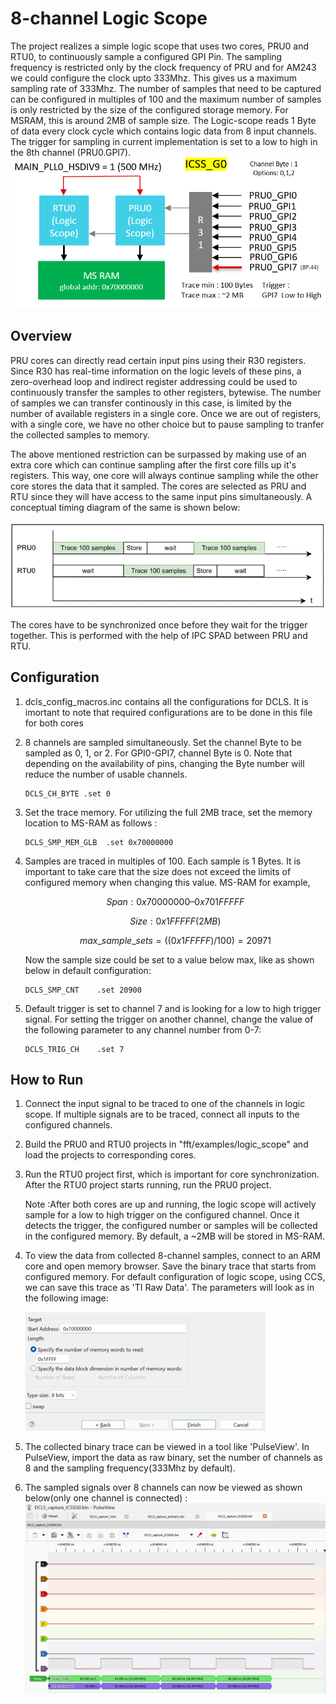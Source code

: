 # 8-channel Logic Scope

The project realizes a simple logic scope that uses two cores, PRU0 and RTU0, to continuously sample a configured GPI Pin. The sampling frequency is restricted only by the clock frequency of PRU and for AM243 we could configure the clock upto 333Mhz. This gives us a maximum sampling rate of 333Mhz. The number of samples that need to be captured can be configured in multiples of 100 and the maximum number of samples is only restricted by the size of the configured storage memory. For MSRAM, this is around 2MB of sample size. The Logic-scope reads 1 Byte of data every clock cycle which contains logic data from 8 input channels.  The trigger for sampling in current implementation is set to a low to high in the 8th channel (PRU0.GPI7).
![alt text](images/dcls_overview.png)

## Overview

PRU cores can directly read certain input pins using their R30 registers. Since R30 has real-time information on the logic levels of these pins, a zero-overhead loop and indirect register addressing could be used to continuously transfer the samples to other registers, bytewise. The number of samples we can transfer continously in this case, is limited by the number of available registers in a single core. Once we are out of registers, with a single core, we have no other choice but to pause sampling to tranfer the collected samples to memory. 

The above mentioned restriction can be surpassed by making use of an extra core which can continue sampling after the first core fills up it's registers. This way, one core will always continue sampling while the other core stores the data that it sampled. The cores are selected as PRU and RTU since they will have access to the same input pins simultaneously. A conceptual timing diagram of the same is shown below:

![alt text](images/dcls_timing.png)

The cores have to be synchronized once before they wait for the trigger together. This is performed with the help of IPC SPAD between PRU and RTU. 

## Configuration

1. dcls_config_macros.inc contains all the configurations for DCLS. It is imortant to note that required configurations are to be done in this file for both cores

2. 8 channels are sampled simultaneously. Set the channel Byte to be sampled as 0, 1, or 2. For GPI0-GPI7, channel Byte is 0. Note that depending on the availability of pins, changing the Byte number will reduce the number of usable channels. 
    ```
    DCLS_CH_BYTE .set 0  
    ```
3. Set the trace memory. For utilizing the full 2MB trace, set the memory location to MS-RAM as follows :
    ```
    DCLS_SMP_MEM_GLB  .set 0x70000000
    ```
4. Samples are traced in multiples of 100. Each sample is 1 Bytes. It is important to take care that the size does not exceed the limits of configured memory when changing this value. MS-RAM for example, 

    ```math
    Span : 0x70000000 – 0x701FFFFF
    ```
    ```math
    Size : 0x1FFFFF (2MB)
    ```
    ```math
    max\_sample\_sets = ((0x1FFFFF) / 100) = 20971
    ```
    
    Now the sample size could be set to a value below max, like as shown below in default configuration:
    ```
    DCLS_SMP_CNT    .set 20900 
    ```
5. Default trigger is set to channel 7 and is looking for a low to high trigger signal. For setting the trigger on another channel, change the value of the following parameter to any channel number from 0-7:
    ```
    DCLS_TRIG_CH    .set 7

    ```

## How to Run
1. Connect the input signal to be traced to one of the channels in logic scope. If multiple signals are to be traced, connect all inputs to the configured channels.
2. Build the PRU0 and RTU0 projects in "fft/examples/logic_scope" and load the projects to corresponding cores.
3. Run the RTU0 project first, which is important for core synchronization. After the RTU0 project starts running, run the PRU0 project.

    Note :After both cores are up and running, the logic scope will actively sample for a low to high trigger on the configured channel. Once it detects the trigger, the configured number or samples will be collected in the configured memory. By default, a ~2MB will be stored in MS-RAM. 
4. To view the data from collected 8-channel samples, connect to an ARM core and open memory browser. Save the binary trace that starts from configured memory. For default configuration of logic scope, using CCS, we can save this trace as 'TI Raw Data'. The parameters will look as in the following image:

    ![DCLS_trace_collection](images/dcls_trace_collection.png)
5. The collected binary trace can be viewed in  a tool like 'PulseView'. In PulseView, import the data as raw binary, set the number of channels as 8 and the sampling frequency(333Mhz by default).
6. The sampled signals over 8 channels can now be viewed as shown below(only one channel is connected) :
    ![DCLS_pulse_view_op](images/dcls_pulse_view_out.png)